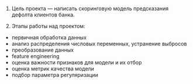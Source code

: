 1. Цель проекта — написать скоринговую модель предсказания дефолта клиентов банка.

2. Этапы работы над проектом:

- первичная обработка данных
- анализ распределения числовых переменных, устранение выбросов
- преобразование данных
- feature engineering
- оценка важности признаков для модели и их отбор
- оценка метрик качества модели
- подбор параметра регуляризации
